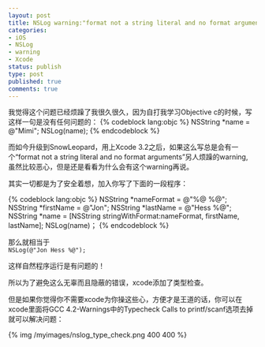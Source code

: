 ```yaml
---
layout: post
title: NSLog warning:"format not a string literal and no format arguments"
categories:
- iOS
- NSLog
- warning
- Xcode
status: publish
type: post
published: true
comments: true
---
```

我觉得这个问题已经烦躁了我很久很久，因为自打我学习Objective c的时候，写这样一句是没有任何问题的：
{% codeblock lang:objc %}
NSString *name = @"Mimi";
NSLog(name);
{% endcodeblock %}

而如今升级到SnowLeopard，用上Xcode 3.2之后，如果这么写总是会有一个“format not a string literal and no format arguments”另人烦躁的warning, 虽然比较恶心，但是还是看看为什么会有这个warning再说。

其实一切都是为了安全着想，加入你写了下面的一段程序：

{% codeblock lang:objc %}
NSString *nameFormat = @"%@ %@";
NSString *firstName = @"Jon";
NSString *lastName = @"Hess %@";
NSString *name = [NSString stringWithFormat:nameFormat, firstName, lastName];
NSLog(name)；
{% endcodeblock %}

那么就相当于  
`NSLog(@"Jon Hess %@");`

这样自然程序运行是有问题的！

<!-- More -->

所以为了避免这么无辜而且隐蔽的错误，xcode添加了类型检查。

但是如果你觉得你不需要xcode为你操这些心，方便才是王道的话，你可以在xcode里面将GCC 4.2-Warnings中的Typecheck Calls to printf/scanf选项去掉就可以解决问题：

{% img /myimages/nslog_type_check.png 400 400 %}
